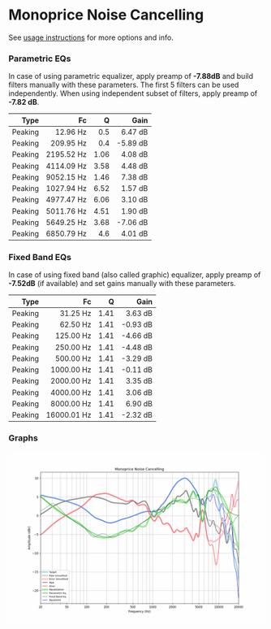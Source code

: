 # Monoprice Noise Cancelling
See [usage instructions](https://github.com/jaakkopasanen/AutoEq#usage) for more options and info.

### Parametric EQs
In case of using parametric equalizer, apply preamp of **-7.88dB** and build filters manually
with these parameters. The first 5 filters can be used independently.
When using independent subset of filters, apply preamp of **-7.82 dB**.

| Type    | Fc         |    Q | Gain     |
|--------:|-----------:|-----:|---------:|
| Peaking | 12.96 Hz   | 0.5  | 6.47 dB  |
| Peaking | 209.95 Hz  | 0.4  | -5.89 dB |
| Peaking | 2195.52 Hz | 1.06 | 4.08 dB  |
| Peaking | 4114.09 Hz | 3.58 | 4.48 dB  |
| Peaking | 9052.15 Hz | 1.46 | 7.38 dB  |
| Peaking | 1027.94 Hz | 6.52 | 1.57 dB  |
| Peaking | 4977.47 Hz | 6.06 | 3.10 dB  |
| Peaking | 5011.76 Hz | 4.51 | 1.90 dB  |
| Peaking | 5649.25 Hz | 3.68 | -7.06 dB |
| Peaking | 6850.79 Hz | 4.6  | 4.01 dB  |

### Fixed Band EQs
In case of using fixed band (also called graphic) equalizer, apply preamp of **-7.52dB**
(if available) and set gains manually with these parameters.

| Type    | Fc          |    Q | Gain     |
|--------:|------------:|-----:|---------:|
| Peaking | 31.25 Hz    | 1.41 | 3.63 dB  |
| Peaking | 62.50 Hz    | 1.41 | -0.93 dB |
| Peaking | 125.00 Hz   | 1.41 | -4.66 dB |
| Peaking | 250.00 Hz   | 1.41 | -4.48 dB |
| Peaking | 500.00 Hz   | 1.41 | -3.29 dB |
| Peaking | 1000.00 Hz  | 1.41 | -0.11 dB |
| Peaking | 2000.00 Hz  | 1.41 | 3.35 dB  |
| Peaking | 4000.00 Hz  | 1.41 | 3.06 dB  |
| Peaking | 8000.00 Hz  | 1.41 | 6.90 dB  |
| Peaking | 16000.01 Hz | 1.41 | -2.32 dB |

### Graphs
![](./Monoprice%20Noise%20Cancelling.png)